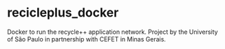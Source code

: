 # recicleplus_docker
Docker to run the recycle++ application network. Project by the University of São Paulo in partnership with CEFET in Minas Gerais.
